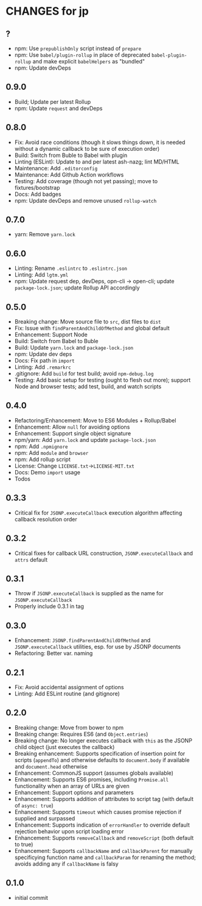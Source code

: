 # CHANGES for jp

## ?

- npm: Use `prepublishOnly` script instead of `prepare`
- npm: Use `babel/plugin-rollup` in place of deprecated `babel-plugin-rollup`
    and make explicit `babelHelpers` as "bundled"
- npm: Update devDeps

## 0.9.0

- Build; Update per latest Rollup
- npm: Update `request` and devDeps

## 0.8.0

- Fix: Avoid race conditions (though it slows things down, it is needed
  without a dynamic callback to be sure of execution order)
- Build: Switch from Buble to Babel with plugin
- Linting (ESLint): Update to and per latest ash-nazg; lint MD/HTML
- Maintenance: Add `.editorconfig`
- Maintenance: Add Github Action workflows
- Testing: Add coverage (though not yet passing); move to fixtures/bootstrap
- Docs: Add badges
- npm: Update devDeps and remove unused `rollup-watch`

## 0.7.0

- yarn: Remove `yarn.lock`

## 0.6.0

- Linting: Rename `.eslintrc` to `.eslintrc.json`
- Linting: Add `lgtm.yml`
- npm: Update request dep, devDeps, opn-cli -> open-cli; update
    `package-lock.json`; update Rollup API accordingly

## 0.5.0

- Breaking change: Move source file to `src`, dist files to `dist`
- Fix: Issue with `findParentAndChildOfMethod` and global default
- Enhancement: Support Node
- Build: Switch from Babel to Buble
- Build: Update `yarn.lock` and `package-lock.json`
- npm: Update dev deps
- Docs: Fix path in `import`
- Linting: Add `.remarkrc`
- .gitignore: Add `build` for test build; avoid `npm-debug.log`
- Testing: Add basic setup for testing (ought to flesh out more);
    support Node and browser tests; add test, build, and watch scripts

## 0.4.0

- Refactoring/Enhancement: Move to ES6 Modules + Rollup/Babel
- Enhancement: Allow `null` for avoiding options
- Enhancement: Support single object signature
- npm/yarn: Add `yarn.lock` and update `package-lock.json`
- npm: Add `.npmignore`
- npm: Add `module` and `browser`
- npm: Add rollup script
- License: Change `LICENSE.txt`->`LICENSE-MIT.txt`
- Docs: Demo `import` usage
- Todos

## 0.3.3

-   Critical fix for `JSONP.executeCallback` execution algorithm affecting
    callback resolution order

## 0.3.2

-   Critical fixes for callback URL construction, `JSONP.executeCallback` and `attrs` default

## 0.3.1

-   Throw if `JSONP.executeCallback` is supplied as the name for `JSONP.executeCallback`
-   Properly include 0.3.1 in tag

## 0.3.0

-   Enhancement: `JSONP.findParentAndChildOfMethod` and `JSONP.executeCallback` utilities, esp. for use by JSONP documents
-   Refactoring: Better var. naming

## 0.2.1

-   Fix: Avoid accidental assignment of options
-   Linting: Add ESLint routine (and gitignore)

## 0.2.0

-   Breaking change: Move from bower to npm
-   Breaking change: Requires ES6 (and `Object.entries`)
-   Breaking change: No longer executes callback with `this` as the JSONP child object (just executes the callback)
-   Breaking enhancement: Supports specification of insertion point for scripts (`appendTo`) and otherwise defaults to `document.body` if available and `document.head` otherwise
-   Enhancement: CommonJS support (assumes globals available)
-   Enhancement: Supports ES6 promises, including `Promise.all` functionality when an array of URLs are given
-   Enhancement: Support options and parameters
-   Enhancement: Supports addition of attributes to script tag (with default of `async: true`)
-   Enhancement: Supports `timeout` which causes promise rejection if supplied and surpassed
-   Enhancement: Supports indication of `errorHandler` to override default rejection behavior upon script loading error
-   Enhancement: Supports `removeCallback` and `removeScript` (both default to true)
-   Enhancement: Supports `callbackName` and `callbackParent` for manually specificying function name and `callbackParam` for renaming the method; avoids adding any if `callbackName` is falsy

## 0.1.0
-   initial commit
